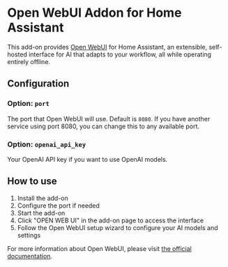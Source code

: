 # Open WebUI Addon for Home Assistant

This add-on provides [Open WebUI](https://openwebui.com) for Home Assistant, an extensible, self-hosted interface for AI that adapts to your workflow, all while operating entirely offline.

## Configuration

### Option: `port`

The port that Open WebUI will use. Default is `8080`.
If you have another service using port 8080, you can change this to any available port.

### Option: `openai_api_key`

Your OpenAI API key if you want to use OpenAI models.

## How to use

1. Install the add-on
2. Configure the port if needed
3. Start the add-on
4. Click "OPEN WEB UI" in the add-on page to access the interface
5. Follow the Open WebUI setup wizard to configure your AI models and settings

For more information about Open WebUI, please visit [the official documentation](https://docs.openwebui.com/).
